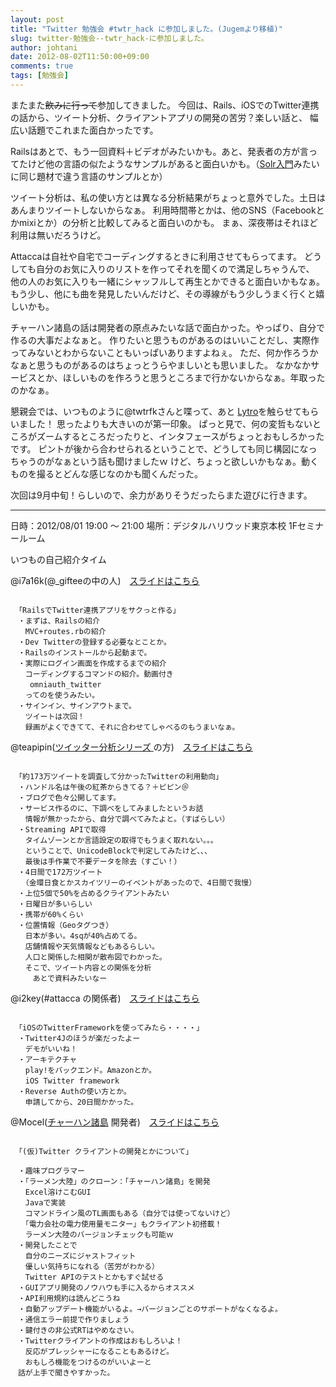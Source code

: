 ```yaml
---
layout: post
title: "Twitter 勉強会 #twtr_hack に参加しました。(Jugemより移植)"
slug: twitter-勉強会--twtr_hack-に参加しました。
author: johtani
date: 2012-08-02T11:50:00+09:00
comments: true
tags: [勉強会]
---
```

またまた~~飲みに行って~~参加してきました。
今回は、Rails、iOSでのTwitter連携の話から、ツイート分析、クライアントアプリの開発の苦労？楽しい話と、
幅広い話題でこれまた面白かったです。

Railsはあとで、もう一回資料＋ビデオがみたいかも。あと、発表者の方が言ってたけど他の言語の似たようなサンプルがあると面白いかも。（[Solr入門](http://www.amazon.co.jp/exec/obidos/ASIN/4774141755/johtani-22/ref=nosim/?PHPSESSID=4c20b4d061334d9a7c44ab7afec36007)みたいに同じ題材で違う言語のサンプルとか）

ツイート分析は、私の使い方とは異なる分析結果がちょっと意外でした。土日はあんまりツイートしないからなぁ。
利用時間帯とかは、他のSNS（Facebookとかmixiとか）の分析と比較してみると面白いのかも。
まぁ、深夜帯はそれほど利用は無いだろうけど。

Attaccaは自社や自宅でコーディングするときに利用させてもらってます。
どうしても自分のお気に入りのリストを作ってそれを聞くので満足しちゃうんで、
他の人のお気に入りも一緒にシャッフルして再生とかできると面白いかもなぁ。
もう少し、他にも曲を発見したいんだけど、その導線がもう少しうまく行くと嬉しいかも。

チャーハン諸島の話は開発者の原点みたいな話で面白かった。やっぱり、自分で作るの大事だよなぁと。
作りたいと思うものがあるのはいいことだし、実際作ってみないとわからないこともいっぱいありますよねぇ。
ただ、何か作ろうかなぁと思うものがあるのはちょっとうらやましいとも思いました。
なかなかサービスとか、ほしいものを作ろうと思うところまで行かないからなぁ。年取ったのかなぁ。

懇親会では、いつものように@twtrfkさんと喋って、あと [Lytro](http://www.lytro.com)を触らせてもらいました！
思ったよりも大きいのが第一印象。
ぱっと見で、何の変哲もないところがズームするところだったりと、インタフェースがちょっとおもしろかったです。
ピントが後から合わせられるということで、どうしても同じ構図になっちゃうのがなぁという話も聞けましたｗ
けど、ちょっと欲しいかもなぁ。動くものを撮るとどんな感じなのかも聞くんだった。

次回は9月中旬！らしいので、余力がありそうだったらまた遊びに行きます。


___
日時：2012/08/01 19:00  ～  21:00
場所：デジタルハリウッド東京本校 1Fセミナールーム

いつもの自己紹介タイム

@i7a16k(@_gifteeの中の人)　[スライドはこちら](http://www.slideshare.net/i7a/rails-and-twitter-twtrhack)
```

 「RailsでTwitter連携アプリをサクっと作る」
　・まずは、Railsの紹介
　　MVC+routes.rbの紹介
　・Dev Twitterの登録する必要なとことか。
　・Railsのインストールから起動まで。
　・実際にログイン画面を作成するまでの紹介
　　コーディングするコマンドの紹介。動画付き
　 　omniauth_twitter
　　ってのを使うみたい。
　・サインイン、サインアウトまで。
　　ツイートは次回！
　　録画がよくできてて、それに合わせてしゃべるのもうまいなぁ。
```

@teapipin([ツイッター分析シリーズ ](http://teapipin.blog10.fc2.com/blog-entry-298.html)の方)　[スライドはこちら](http://www.slideshare.net/teapipin/173twitter-twtrhack-13837615)
```

 「約173万ツイートを調査して分かったTwitterの利用動向」
　・ハンドル名は午後の紅茶からきてる？＋ピピン＠
　・ブログで色々公開してます。
　・サービス作るのに、下調べをしてみましたというお話
　　情報が無かったから、自分で調べてみたよと。（すばらしい）
　・Streaming APIで取得
　　タイムゾーンとか言語設定の取得でもうまく取れない。。。
　　ということで、UnicodeBlockで判定してみたけど、、、
　　最後は手作業で不要データを除去（すごい！）
　・4日間で172万ツイート
　　（金環日食とかスカイツリーのイベントがあったので、4日間で我慢）
　・上位5個で50%を占めるクライアントみたい
　・日曜日が多いらしい
　・携帯が60%くらい
　・位置情報（Geoタグつき）
　　日本が多い。4sqが40%占めてる。
　　店舗情報や天気情報などもあるらしい。
　　人口と関係した相関が散布図でわかった。
　　そこで、ツイート内容との関係を分析
　　　あとで資料みたいなー
```

@i2key(#attacca の関係者)　[スライドはこちら](http://www.slideshare.net/i2key/iostwitterframework)
```

 「iOSのTwitterFrameworkを使ってみたら・・・・」
　・Twitter4Jのほうが楽だったよー
　　デモがいいね！
　・アーキテクチャ
　　play!をバックエンド。Amazonとか。
　　iOS Twitter framework
　・Reverse Authの使い方とか。
　　申請してから、20日間かかった。
```

@Mocel([チャーハン諸島](http://archive.guma.jp/rice-islands.html) 開発者)　[スライドはこちら](http://www.slideshare.net/Mocel77/twitter-twtrhack)
```

 「(仮)Twitter クライアントの開発とかについて」

　・趣味プログラマー
　・「ラーメン大陸」のクローン：「チャーハン諸島」を開発
　　Excel溶けこむGUI
　　Javaで実装
　　コマンドライン風のTL画面もある（自分では使ってないけど）
　　「電力会社の電力使用量モニター」もクライアント初搭載！
　　ラーメン大陸のバージョンチェックも可能ｗ
　・開発したことで
　　自分のニーズにジャストフィット
　　優しい気持ちになれる（苦労がわかる）
　　Twitter APIのテストとかもすぐ試せる
　・GUIアプリ開発のノウハウも手に入るからオススメ
　・API利用規約は読んどこうね
　・自動アップデート機能がいるよ。→バージョンごとのサポートがなくなるよ。
　・通信エラー前提で作りましょう
　・鍵付きの非公式RTはやめなさい。
　・Twitterクライアントの作成はおもしろいよ！
　　反応がプレッシャーになることもあるけど。
　　おもしろ機能をつけるのがいいよーと
　話が上手で聞きやすかった。
```
